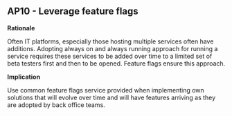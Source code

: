 ## AP10 - Leverage feature flags

**Rationale**

Often IT platforms, especially those hosting multiple services often have additions. Adopting always on and
always running approach for running a service requires these services to be added over time to a limited set of beta testers first and then to be opened. Feature flags ensure this approach.

**Implication**

Use common feature flags service provided when implementing own solutions that will evolve over time
and will have features arriving as they are adopted by back office teams.
